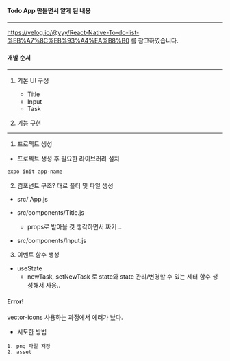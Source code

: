 #### Todo App 만들면서 알게 된 내용 

---

https://velog.io/@yyy/React-Native-To-do-list-%EB%A7%8C%EB%93%A4%EA%B8%B0 를 참고하였습니다.



#### 개발 순서 

---

1. 기본 UI 구성 
   - Title
   - Input
   - Task

2. 기능 구현 

---



1. 프로젝트 생성 

- 프로젝트 생성 후 필요한 라이브러리 설치 

```bash
expo init app-name
```



2. 컴포넌트 구조? 대로 폴더 및 파일 생성 

- src/ App.js 
- src/components/Title.js
  - props로 받아올 것 생각하면서 짜기 .. 



- src/components/Input.js



3. 이벤트 함수 생성 

- useState  
  - newTask, setNewTask 로 state와 state 관리/변경할 수 있는 세터 함수 생성해서 사용..



#### Error! 

 vector-icons 사용하는 과정에서 에러가 났다. 

- 시도한 방법

```
1. png 파일 저장
2. asset
```

